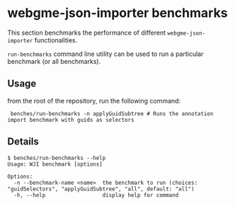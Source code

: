 # webgme-json-importer benchmarks
This section benchmarks the performance of different `webgme-json-importer` functionalities.

`run-benchmarks` command line utility can be used to run a particular benchmark (or all benchmarks).

## Usage
from the root of the repository, run the following command:

```shell
 benches/run-benchmarks -n applyGuidSubtree # Runs the annotation import benchmark with guids as selectors
```
## Details
```shell
$ benches/run-benchmarks --help
Usage: WJI benchmark [options]

Options:
  -n --benchmark-name <name>  the benchmark to run (choices: "guidSelectors", "applyGuidSubtree", "all", default: "all")
  -h, --help                  display help for command
```